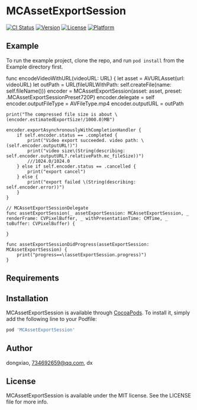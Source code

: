 # MCAssetExportSession

[![CI Status](https://img.shields.io/travis/dongxiao/MCAssetExportSession.svg?style=flat)](https://travis-ci.org/dongxiao/MCAssetExportSession)
[![Version](https://img.shields.io/cocoapods/v/MCAssetExportSession.svg?style=flat)](https://cocoapods.org/pods/MCAssetExportSession)
[![License](https://img.shields.io/cocoapods/l/MCAssetExportSession.svg?style=flat)](https://cocoapods.org/pods/MCAssetExportSession)
[![Platform](https://img.shields.io/cocoapods/p/MCAssetExportSession.svg?style=flat)](https://cocoapods.org/pods/MCAssetExportSession)

## Example

To run the example project, clone the repo, and run `pod install` from the Example directory first.


func encodeVideoWithURL(videoURL: URL) {
    let asset = AVURLAsset(url: videoURL)
    let outPath = URL(fileURLWithPath: self.createFile(name: self.fileName()))
    encoder = MCAssetExportSession(asset: asset, preset: .MCAssetExportSessionPreset720P)
    encoder.delegate = self
    encoder.outputFileType = AVFileType.mp4
    encoder.outputURL = outPath
    
    print("The compressed file size is about \(encoder.estimatedExportSize!/1000.0)MB")
    
    encoder.exportAsynchronouslyWithCompletionHandler {
        if self.encoder.status == .completed {
            print("Video export succeeded. video path: \(self.encoder.outputURL!)")
            print("video size\(String(describing: self.encoder.outputURL?.relativePath.mc_fileSize))")
            ///1024.0/1024.0
        } else if self.encoder.status == .cancelled {
            print("export cancel")
        } else {
            print("export failed \(String(describing: self.encoder.error))")
        }
    }
    
    // MCAssetExportSessionDelegate
    func assetExportSession(_ assetExportSession: MCAssetExportSession, _ renderFrame: CVPixelBuffer, _ withPresentationTime: CMTime, _ toBuffer: CVPixelBuffer) {
        
    }

    func assetExportSessionDidProgress(assetExportSession: MCAssetExportSession) {
        print("progress==\(assetExportSession.progress)")
    }



## Requirements

## Installation

MCAssetExportSession is available through [CocoaPods](https://cocoapods.org). To install
it, simply add the following line to your Podfile:

```ruby
pod 'MCAssetExportSession'
```

## Author

dongxiao, 734692659@qq.com, dx

## License

MCAssetExportSession is available under the MIT license. See the LICENSE file for more info.
